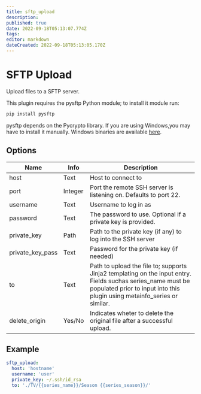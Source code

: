 ```yaml
---
title: sftp_upload
description: 
published: true
date: 2022-09-18T05:13:07.774Z
tags: 
editor: markdown
dateCreated: 2022-09-18T05:13:05.170Z
---
```


# SFTP Upload
Upload files to a SFTP server. 

This plugin requires the pysftp Python module; to install it module run:

```cmd
pip install pysftp
```

pysftp depends on the Pycrypto library. If you are using Windows,you may have to install it manually. Windows binaries are available [here](http://www.voidspace.org.uk/python/modules.shtml#pycrypto).

## Options

| **Name** | **Info** | **Description** |
| --- | --- | --- |
|  host  |  Text  |  Host to connect to  |
|  port  |  Integer  |  Port the remote SSH server is listening on. Defaults to port 22.  |
|  username  |  Text  |  Username to log in as  |
|  password  |  Text  |  The password to use. Optional if a private key is provided.  |
|  private_key  |  Path  |  Path to the private key (if any) to log into the SSH server  |
|  private_key_pass  |  Text  |  Password for the private key (if needed)  |
|  to  |  Text  |  Path to upload the file to; supports Jinja2 templating on the input entry. Fields suchas series_name must be populated prior to input into this plugin using metainfo_series or similar.  |
| delete_origin | Yes/No | Indicates wheter to delete the original file after a successful upload. |

## Example

```yaml
sftp_upload:
  host: 'hostname'
  username: 'user'
  private_key: ~/.ssh/id_rsa
  to: './TV/{{series_name}}/Season {{series_season}}/'
```
